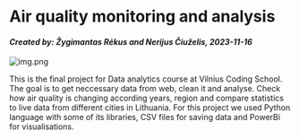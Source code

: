 # **Air quality monitoring and analysis**

#### **_Created by: Žygimantas Rėkus and Nerijus Čiuželis, 2023-11-16_**
![img.png](..%2F..%2F..%2FAppData%2FRoaming%2FJetBrains%2FPyCharm2023.2%2Fscratches%2Fimg.png)

This is the final project for Data analytics course at Vilnius Coding School.
The goal is to get neccessary data from web, clean it and analyse. Check how air quality is changing according years, region 
and compare statistics to live data from  different cities in Lithuania.
For this project we used Python language with some of its libraries, CSV files for saving data and PowerBi for visualisations.
